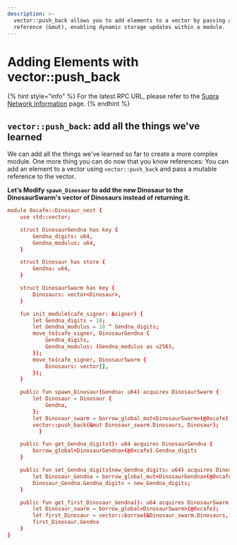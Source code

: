 ```yaml
---
description: >-
  vector::push_back allows you to add elements to a vector by passing a mutable
  reference (&mut), enabling dynamic storage updates within a module.
---
```


# Adding Elements with vector::push\_back

{% hint style="info" %}
For the latest RPC URL, please refer to the [Supra Network Information](https://docs.supra.com/network-information) page.
{% endhint %}

## `vector::push_back`: add all the things we've learned

We can add all the things we've learned so far to create a more complex module. One more thing you can do now that you know references: You can add an element to a vector using `vector::push_back` and pass a mutable reference to the vector.

**Let’s Modify `spawn_Dinosaur` to add the new Dinosaur to the DinosaurSwarm's vector of Dinosaurs instead of returning it.**

```toml
module 0xcafe::Dinosaur_nest {
    use std::vector;

    struct DinosaurGendna has key {
        Gendna_digits: u64,
        Gendna_modulus: u64,
    }

    struct Dinosaur has store {
        Gendna: u64,
    }

    struct DinosaurSwarm has key {
        Dinosaurs: vector<Dinosaur>,
    }

    fun init_module(cafe_signer: &signer) {
        let Gendna_digits = 10;
        let Gendna_modulus = 10 ^ Gendna_digits;
        move_to(cafe_signer, DinosaurGendna {
            Gendna_digits,
            Gendna_modulus: (Gendna_modulus as u256),
        });
        move_to(cafe_signer, DinosaurSwarm {
            Dinosaurs: vector[],
        });
    }

    public fun spawn_Dinosaur(Gendna: u64) acquires DinosaurSwarm {
        let Dinosaur = Dinosaur {
            Gendna,
        };
        let Dinosaur_swarm = borrow_global_mut<DinosaurSwarm>(@0xcafe);
        vector::push_back(&mut Dinosaur_swarm.Dinosaurs, Dinosaur);
          }

    public fun get_Gendna_digits(): u64 acquires DinosaurGendna {
        borrow_global<DinosaurGendna>(@0xcafe).Gendna_digits
    }

    public fun set_Gendna_digits(new_Gendna_digits: u64) acquires DinosaurGendna {
        let Dinosaur_Gendna = borrow_global_mut<DinosaurGendna>(@0xcafe);
        Dinosaur_Gendna.Gendna_digits = new_Gendna_digits;
    }

    public fun get_first_Dinosaur_Gendna(): u64 acquires DinosaurSwarm {
        let Dinosaur_swarm = borrow_global<DinosaurSwarm>(@0xcafe);
        let first_Dinosaur = vector::borrow(&Dinosaur_swarm.Dinosaurs, 0);
        first_Dinosaur.Gendna
    }
}
```
